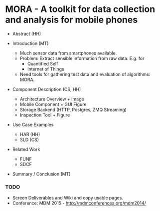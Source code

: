MORA - A toolkit for data collection and analysis for mobile phones
===================================================================

* Abstract (HH)

* Introduction (MT)
  - Much sensor data from smartphones available.
  - Problem: Extract sensible information from raw data. E.g. for
    - Quantified Self
    - Internet of Things
  - Need tools for gathering test data and evaluation of algorithms: MORA.

* Component Description (CS, HH)
  - Architecture Overview + Image
  - Mobile Component + GUI Figure
  - Storage Backend (HTTP, Postgres, ZMQ Streaming)
  - Inspection Tool + Figure

* Use Case Examples
  - HAR (HH)
  - SLD (CS)

* Related Work
  - FUNF
  - SDCF

* Summary / Conclusion (MT)

### TODO
- Screen Deliverables and Wiki and copy usable pages.
- Conference: MDM 2015 - http://mdmconferences.org/mdm2014/ 
